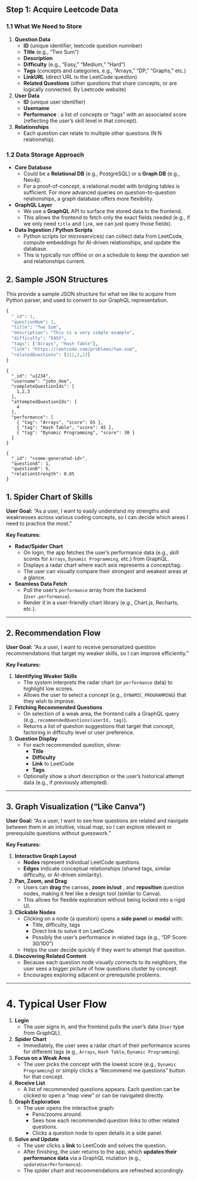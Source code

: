 ## Step 1: Acquire Leetcode Data

### 1.1 What We Need to Store

1. **Question Data**
   * **ID** (unique identifier, leetcode question numnber)
   * **Title** (e.g., “Two Sum”)
   * **Description**
   * **Difficulty** (e.g., “Easy,” “Medium,” “Hard”)
   * **Tags** (concepts and categories, e.g., “Arrays,” “DP,” “Graphs,” etc.)
   * **LinkURL** (direct URL to the LeetCode question)
   * **Related Questions** (other questions that share concepts, or are logically connected. By Leetcode website)
2. **User Data**
   * **ID** (unique user identifier)
   * **Username**
   * **Performance** : a list of concepts or “tags” with an associated score (reflecting the user’s skill level in that concept).
3. **Relationships**
   * Each question can relate to multiple other questions (N:N relationship).

### 1.2 Data Storage Approach

* **Core Database**
  * Could be a **Relational DB** (e.g., PostgreSQL) or a **Graph DB** (e.g., Neo4j).
  * For a proof-of-concept, a relational model with bridging tables is sufficient. For more advanced queries on question-to-question relationships, a graph database offers more flexibility.
* **GraphQL Layer**
  * We use a **GraphQL** API to surface the stored data to the frontend.
  * This allows the frontend to fetch only the exact fields needed (e.g., if we only need `title` and `link`, we can just query those fields).
* **Data Ingestion / Python Scripts**
  * Python scripts (or microservices) can collect data from LeetCode, compute embeddings for AI-driven relationships, and update the database.
  * This is typically run offline or on a schedule to keep the question set and relationships current.

## 2. Sample JSON Structures

This provide a sample JSON structure for what we like to acquire from Python parser, and used to convert to our GraphQL representation.

```python
{
  "_id": 1,
  "questionNum": 1,
  "title": "Two Sum",
  "description": "This is a very simple example",
  "difficulty": "EASY",
  "tags": ["Arrays", "Hash Table"],
  "link": "https://leetcode.com/problems/two-sum",
  "relatedQuestions": [112,2,13]
}
```

```user
{
  "_id": "u1234",
  "username": "john_doe",
  "completeQuestionIds": [
    1,2,3
  ],
  "attemptedQuestionIds": [
    4
  ],
  "performance": [
    { "tag": "Arrays", "score": 65 },
    { "tag": "Hash Table", "score": 45 },
    { "tag": "Dynamic Programming", "score": 30 }
  ]
}
```

```Relationship
{
  "_id": "<some-generated-id>",
  "questionA": 1,
  "questionB": 5,
  "relationStrength": 0.85
}
```

## 1. Spider Chart of Skills

**User Goal:**
“As a user, I want to easily understand my strengths and weaknesses across various coding concepts, so I can decide which areas I need to practice the most.”

**Key Features:**

* **Radar/Spider Chart**
  * On login, the app fetches the user’s performance data (e.g., skill scores for `Arrays`, `Dynamic Programming`, etc.) from GraphQL.
  * Displays a radar chart where each axis represents a concept/tag.
  * The user can visually compare their strongest and weakest areas at a glance.
* **Seamless Data Fetch**
  * Pull the user’s `performance` array from the backend (`User.performance`).
  * Render it in a user-friendly chart library (e.g., Chart.js, Recharts, etc.).

---

## 2. Recommendation Flow

**User Goal:**
“As a user, I want to receive personalized question recommendations that target my weaker skills, so I can improve efficiently.”

**Key Features:**

1. **Identifying Weaker Skills**
   * The system interprets the radar chart (or `performance` data) to highlight low scores.
   * Allows the user to select a concept (e.g., `DYNAMIC_PROGRAMMING`) that they wish to improve.
2. **Fetching Recommended Questions**
   * On selection of a weak area, the frontend calls a GraphQL query (e.g., `recommendedQuestions(userId, tag)`).
   * Returns a list of question suggestions that target that concept, factoring in difficulty level or user preference.
3. **Question Display**
   * For each recommended question, show:
     * **Title**
     * **Difficulty**
     * **Link** to LeetCode
     * **Tags**
   * Optionally show a short description or the user’s historical attempt data (e.g., if previously attempted).

---

## 3. Graph Visualization (“Like Canva”)

**User Goal:**
“As a user, I want to see how questions are related and navigate between them in an intuitive, visual map, so I can explore relevant or prerequisite questions without guesswork.”

**Key Features:**

1. **Interactive Graph Layout**
   * **Nodes** represent individual LeetCode questions.
   * **Edges** indicate conceptual relationships (shared tags, similar difficulty, or AI-driven similarity).
2. **Pan, Zoom, and Drag**
   * Users can **drag** the canvas,  **zoom in/out** , and **reposition** question nodes, making it feel like a design tool (similar to Canva).
   * This allows for flexible exploration without being locked into a rigid UI.
3. **Clickable Nodes**
   * Clicking on a node (a question) opens a **side panel** or **modal** with:
     * Title, difficulty, tags
     * Direct link to solve it on LeetCode
     * Possibly the user’s performance in related tags (e.g., “DP Score: 30/100”)
   * Helps the user decide quickly if they want to attempt that question.
4. **Discovering Related Content**
   * Because each question node visually connects to its neighbors, the user sees a bigger picture of how questions cluster by concept.
   * Encourages exploring adjacent or prerequisite problems.

---

# 4. Typical User Flow

1. **Login**
   * The user signs in, and the frontend pulls the user’s data (`User` type from GraphQL).
2. **Spider Chart**
   * Immediately, the user sees a radar chart of their performance scores for different tags (e.g., `Arrays`, `Hash Table`, `Dynamic Programming`).
3. **Focus on a Weak Area**
   * The user picks the concept with the lowest score (e.g., `Dynamic Programming`) or simply clicks a “Recommend me questions” button for that concept.
4. **Receive List**
   * A list of recommended questions appears. Each question can be clicked to open a “map view” or can be navigated directly.
5. **Graph Exploration**
   * The user opens the interactive graph:
     * Pans/zooms around.
     * Sees how each recommended question links to other related questions.
     * Clicks a question node to open details in a side panel.
6. **Solve and Update**
   * The user clicks a **link** to LeetCode and solves the question.
   * After finishing, the user returns to the app, which **updates their performance data** via a GraphQL mutation (e.g., `updateUserPerformance`).
   * The spider chart and recommendations are refreshed accordingly.
